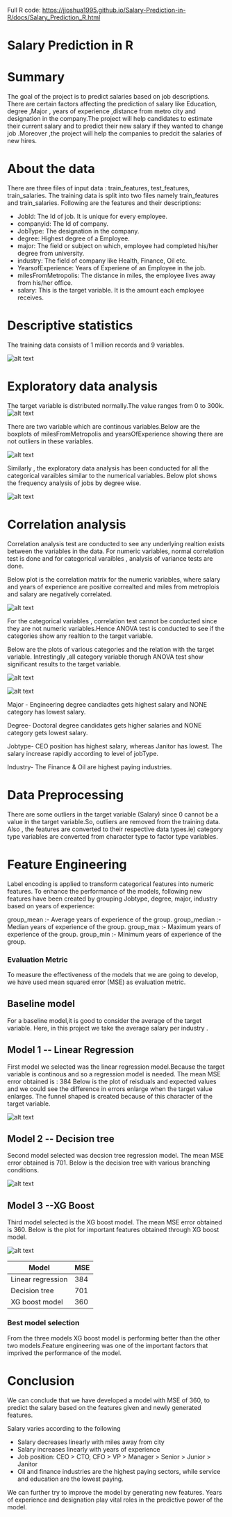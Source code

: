 Full R code:
https://jjoshua1995.github.io/Salary-Prediction-in-R/docs/Salary_Prediction_R.html

# Salary Prediction in R


# Summary 

The goal of the project is to predict salaries based on job descriptions. There are certain factors affecting  the prediction of salary like Education, degree ,Major , years of experience ,distance from metro city and  designation in the company.The project will help candidates to estimate their current salary and to predict their new salary if they wanted to change job .Moreover ,the project will help the companies to predcit the salaries of new hires.

# About the data

There are three files of input data : train_features, test_features, train_salaries.
The training data is split into two files namely train_features and train_salaries. Following are the features and their descriptions:

* JobId: The Id of job. It is unique for every employee.
*	companyid: The Id of company.
* JobType: The designation in the company.
* degree: Highest degree of a Employee.
* major: The field or subject on which, employee had completed his/her degree from university.
* industry: The field of company like Health, Finance, Oil etc.
* YearsofExperience: Years of Experiene of an Employee in the job.
* milesFromMetropolis: The distance in miles, the employee lives away from his/her office.
* salary: This is the target variable. It is the amount each employee receives.

# Descriptive statistics
The training data consists of 1 million records and 9 variables.

![alt text](https://github.com/jjoshua1995/Salary-Prediction-in-R/blob/master/Figures/Descriptive%20stats.PNG)

# Exploratory data analysis

The target variable is distributed normally.The value ranges from 0 to 300k.
![alt text](https://github.com/jjoshua1995/Salary-Prediction-in-R/blob/master/Figures/Histogram_target.PNG)

There are two variable which are continous variables.Below are the boxplots of milesFromMetropolis and yearsOfExperience 
showing there are not outliers in these variables.

![alt text](https://github.com/jjoshua1995/Salary-Prediction-in-R/blob/master/Figures/Boxplot_years.PNG)

Similarly , the exploratory data analysis has been conducted for all the categorical varaibles similar to the numerical variables.
Below plot shows the frequency analysis of jobs by degree wise.

![alt text](https://github.com/jjoshua1995/Salary-Prediction-in-R/blob/master/Figures/Major_histrogram.PNG)

# Correlation analysis

Correlation analysis test are conducted to see any underlying realtion exists between the variables in the data.
For numeric variables, normal correlation test is done and for categorical varaibles , analysis of variance tests are done.

Below plot is  the correlation matrix  for the numeric variables, where salary and years of experience are positive  correalted
and miles from metroplois and salary are negatively correlated.

![alt text](https://github.com/jjoshua1995/Salary-Prediction-in-R/blob/master/Figures/COrrelation%20plot.PNG)

For the categorical variables , correlation test cannot be conducted since they are not numeric variables.Hence ANOVA test is conducted
to see if the categories show any realtion to the target variable.

Below are the plots of various categories and the relation with the target variable.
Intrestingly ,all category variable thorugh ANOVA test show significant results to the target variable.

![alt text](https://github.com/jjoshua1995/Salary-Prediction-in-R/blob/master/Figures/boxplot_salary_vs_industry.PNG)

![alt text](https://github.com/jjoshua1995/Salary-Prediction-in-R/blob/master/Figures/boxplot_salary_vs_major.PNG)

Major - Engineering degree candiadtes gets highest salary and NONE category has lowest salary.

Degree- Doctoral degree candidates gets higher salaries and NONE category gets lowest salary.

Jobtype- CEO position has highest salary, whereas Janitor has lowest. The salary increase rapidly according to level of jobType.

Industry- The Finance & Oil are highest paying industries. 


# Data Preprocessing

There are some outliers in the target variable (Salary) since 0 cannot be a value in the target variable.So, outliers are removed from the training data.
Also , the features are converted to their respective data types.ie) category type variables are converted from character type to factor 
type variables.

# Feature Engineering 

Label encoding is applied to transform categorical features into numeric features. To enhance the performance of the models, following new features have been created by grouping Jobtype, degree, major, industry  based on  years of experience:

group_mean :- Average years of experience of the group.
group_median :- Median years of experience of the group.
group_max :- Maximum years of experience of the group.
group_min :- Minimum years of experience of the group.


### Evaluation Metric

To measure the effectiveness of the models that we are going to develop, we have used mean squared error (MSE) as evaluation metric.

## Baseline model

For a baseline model,it is good to consider the average of the target variable. Here, in this project we take the average salary 
per industry .

## Model 1 -- Linear Regression

First model we selected was the linear regression model.Because the target variable is continous and so a regression model is needed.
The mean MSE error obtained is :  384
Below is the plot of reisduals and expected values and we could see the difference in errors enlarge when the target value enlarges.
The funnel shaped is created because of this character of the target variable.

![alt text](https://github.com/jjoshua1995/Salary-Prediction-in-R/blob/master/Figures/Linear_regression.PNG)

## Model 2 -- Decision tree

Second model selected was decsion tree regression model. The mean MSE error obtained is 701.
Below is the decision tree with various branching conditions.

![alt text](https://github.com/jjoshua1995/Salary-Prediction-in-R/blob/master/Figures/Decisin_tree.PNG)

## Model 3 --XG Boost

Third model selected is the XG boost model. The mean MSE error obtained is 360.
Below is the plot for important features obtained through XG boost model.

![alt text](https://github.com/jjoshua1995/Salary-Prediction-in-R/blob/master/Figures/Important_features.PNG)

 
| Model             | MSE |
|-------------------|-----|
| Linear regression | 384 |
| Decision tree     | 701 |
| XG boost model    | 360 |

### Best model selection

From the three models XG boost model is performing better than the other two models.Feature engineering was one of the important factors 
that imprived the performance of the model.


# Conclusion

We can conclude that we have developed a model with MSE of 360, to predict the salary based on the features given and newly generated features.

Salary varies according to the following

* Salary decreases linearly with miles away from city
* Salary increases linearly with years of experience
* Job position: CEO > CTO, CFO > VP > Manager > Senior > Junior > Janitor
* Oil and finance industries are the highest paying sectors, while service and education are the lowest paying.

We can further try to improve the model by generating new features.
Years of experience and designation play vital roles in the predictive power of the model.






